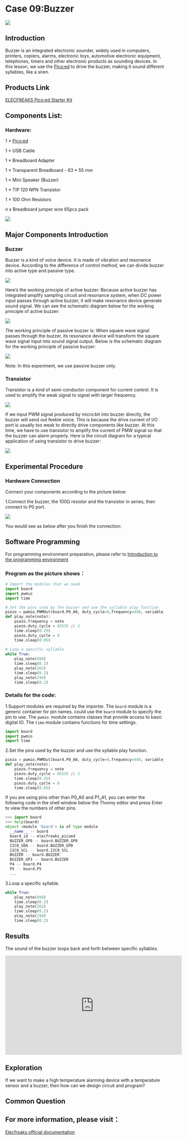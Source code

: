 
# Case 09:Buzzer


![](./images/case0901.png)

## Introduction

Buzzer is an integrated electronic sounder, widely used in computers, printers, copiers, alarms, electronic toys, automotive electronic equipment, telephones, timers and other electronic products as sounding devices. In this lesson, we use the [Pico:ed](https://www.elecfreaks.com/elecfreaks-pico-ed-v2.html) to drive the buzzer, making it sound different syllables, like a siren.

## Products Link

[ELECFREAKS Pico:ed Starter Kit](https://www.elecfreaks.com/elecfreaks-pico-ed-starter-kit.html) 

## Components List:
### Hardware:
1 × [Pico:ed](https://www.elecfreaks.com/elecfreaks-pico-ed-v2.html)

1 × USB Cable

1 × Breadboard Adapter

1 × Transparent Breadboard - 83 * 55 mm

1 × Mini Speaker (Buzzer)

1 × TIP 120 NPN Transistor

1 × 100 Ohm Resistors

n x Breadboard jumper wire 65pcs pack



![](./images/starter-kit01.png)



## Major Components Introduction

### Buzzer

Buzzer is a kind of voice device. It is made of vibration and resonance device. According to the difference of control method, we can divide buzzer into active type and passive type.

![](./images/case0902.png)

Here’s the working principle of active buzzer: Because active buzzer has integrated amplify sampling circuit and resonance system, when DC power input passes through active buzzer, it will make resonance device generate sound signal. We can see the schematic diagram below for the working principle of active buzzer:

![](./images/case0903.png)

The working principle of passive buzzer is: When square wave signal passes through the buzzer, its resonance device will transform the square wave signal input into sound signal output. Below is the schematic diagram for the working principle of passive buzzer:

![](./images/case0904.png)

Note: In this experiment, we use passive buzzer only.

### Transistor

Transistor is a kind of semi-conductor component for current control. It is used to amplify the weak signal to signal with larger frequency.

![](./images/case0905.png)

If we input PWM signal produced by micro:bit into buzzer directly, the buzzer will send out feeble voice. This is because the drive current of I/O port is usually too weak to directly drive components like buzzer. At this time, we have to use transistor to amplify the current of PMW signal so that the buzzer can alarm properly. Here is the circuit diagram for a typical application of using transistor to drive buzzer:

![](./images/case0906.png)

## Experimental Procedure

### Hardware Connection

Connect your components according to the picture below:

1.Connect the buzzer, the 100Ω resistor and the transistor in series, then connect to P0 port.

![](./images/case09.png)

You would see as below after you finish the connection:

## Software Programming
For programming environment preparation, please refer to [Introduction to the programming environment](https://www.elecfreaks.com/learn-en/pico-ed/index.html)
### Program as the picture shows：
```python
# Import the modules that we need
import board
import pwmio
import time

# Set the pins used by the buzzer and use the syllable play function
piezo = pwmio.PWMOut(board.P0_A0, duty_cycle=0,frequency=440, variable_frequency=True)
def play_note(note):
    piezo.frequency = note
    piezo.duty_cycle = 65535 // 2
    time.sleep(0.25)
    piezo.duty_cycle = 0
    time.sleep(0.05)
    
# Loop a specific syllable
while True:
    play_note(494)
    time.sleep(0.2)
    play_note(262)
    time.sleep(0.2)
    play_note(294)
    time.sleep(0.2)
```
### Details for the code:

1.Support modules are required by the importer. The `board` module is a generic container for pin names. could use the `board` module to specify the pin to use. The `pwmio `module contains classes that provide access to basic digital IO. The `time` module contains functions for time settings.
```python
import board
import pwmio
import time
```

2.Set the pins used by the buzzer and use the syllable play function.
```python
piezo = pwmio.PWMOut(board.P0_A0, duty_cycle=0,frequency=440, variable_frequency=True)
def play_note(note):
    piezo.frequency = note
    piezo.duty_cycle = 65535 // 2
    time.sleep(0.25)
    piezo.duty_cycle = 0
    time.sleep(0.05)
```
If you are using pins other than P0_A0 and P1_A1, you can enter the following code in the shell window below the Thonny editor and press Enter to view the numbers of other pins.
```python
>>> import board
>>> help(board)
object <module 'board'> is of type module
  __name__ -- board
  board_id -- elecfreaks_picoed
  BUZZER_GP0 -- board.BUZZER_GP0
  I2C0_SDA -- board.BUZZER_GP0
  I2C0_SCL -- board.I2C0_SCL
  BUZZER -- board.BUZZER
  BUZZER_GP3 -- board.BUZZER
  P4 -- board.P4
  P5 -- board.P5
  ...
```

3.Loop a specific syllable.
```python
while True:
    play_note(494)
    time.sleep(0.2)
    play_note(262)
    time.sleep(0.2)
    play_note(294)
    time.sleep(0.2)
```
## Results
The sound of the buzzer loops back and forth between specific syllables.

<iframe width="560" height="315" src="https://www.youtube.com/embed/Esf5J-gvmtQ" title="YouTube video player" frameborder="0" allow="accelerometer; autoplay; clipboard-write; encrypted-media; gyroscope; picture-in-picture" allowfullscreen></iframe>

## Exploration
If we want to make a high temperature alarming device with a temperature sensor and a buzzer, then how can we design circuit and program?
## Common Question
## For more information, please visit：
[Elecfreaks official documentation](https://www.elecfreaks.com/learn-en/)

